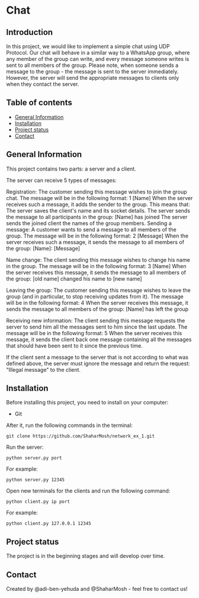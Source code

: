 # Chat

## Introduction
In this project, we would like to implement a simple chat using UDP Protocol. Our chat will behave in a similar way to a WhatsApp group, where any member of the group can write, and every message someone writes is sent to all members of the group. Please note, when someone sends a message to the group - the message is sent to the server immediately. However, the server will send the appropriate messages to clients only when they contact the server.

## Table of contents
* [General Information](#general-information)
* [Installation](#installation)
* [Project status](#project-status)
* [Contact](#Contact)


## General Information
This project contains two parts: a server and a client.

The server can receive 5 types of messages:

Registration: The customer sending this message wishes to join the group chat. The message will be in the following format: 1 [Name] When the server receives such a message, it adds the sender to the group. This means that:
The server saves the client's name and its socket details.
The server sends the message to all participants in the group: [Name] has joined
The server sends the joined client the names of the group members.
Sending a message: A customer wants to send a message to all members of the group. The message will be in the following format: 2 [Message] When the server receives such a message, it sends the message to all members of the group: [Name]: [Message]

Name change: The client sending this message wishes to change his name in the group. The message will be in the following format: 3 [Name] When the server receives this message, it sends the message to all members of the group: [old name] changed his name to [new name]

Leaving the group: The customer sending this message wishes to leave the group (and in particular, to stop receiving updates from it). The message will be in the following format: 4 When the server receives this message, it sends the message to all members of the group: [Name] has left the group

Receiving new information: The client sending this message requests the server to send him all the messages sent to him since the last update. The message will be in the following format: 5 When the server receives this message, it sends the client back one message containing all the messages that should have been sent to it since the previous time.

If the client sent a message to the server that is not according to what was defined above, the server must ignore the message and return the request: "Illegal message" to the client.

## Installation
Before installing this project, you need to install on your computer:
* Git

After it, run the following commands in the terminal:

```
git clone https://github.com/ShaharMosh/network_ex_1.git
```
Run the server:
```
python server.py port
```
For example: 
```
python server.py 12345
```
Open new terminals for the clients and run the following command:

```
python client.py ip port
```
For example: 
```
python client.py 127.0.0.1 12345
```
## Project status 
The project is in the beginning stages and will develop over time.

## Contact
Created by @adi-ben-yehuda and @ShaharMosh - feel free to contact us!
